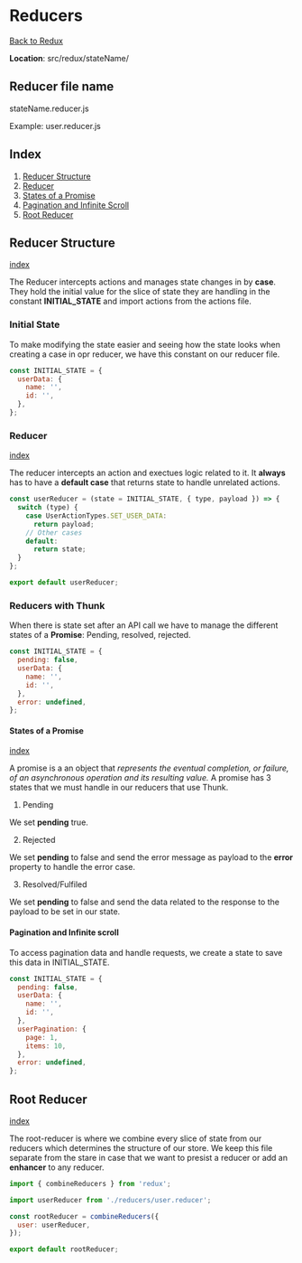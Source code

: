 # Reducers

[Back to Redux](./redux-general.md)

**Location**: src/redux/stateName/

## Reducer file name

stateName.reducer.js

Example: user.reducer.js

## Index

1. [Reducer Structure](#reducer-structure)
2. [Reducer](#reducer)
3. [States of a Promise](#states-of-a-promise)
4. [Pagination and Infinite Scroll](#pagination-and-infinite-scroll)
5. [Root Reducer](#root-reducer)

## Reducer Structure

[index](#index)

The Reducer intercepts actions and manages state changes in by **case**. They hold the initial value for the slice of state they are handling in the constant **INITIAL_STATE** and import actions from the actions file.

### Initial State

To make modifying the state easier and seeing how the state looks when creating a case in opr reducer, we have this constant on our reducer file.

```javascript
const INITIAL_STATE = {
  userData: {
    name: '',
    id: '',
  },
};
```

### Reducer

[index](#index)

The reducer intercepts an action and exectues logic related to it. It **always** has to have a **default case** that returns state to handle unrelated actions.

```javascript
const userReducer = (state = INITIAL_STATE, { type, payload }) => {
  switch (type) {
    case UserActionTypes.SET_USER_DATA:
      return payload;
    // Other cases
    default:
      return state;
  }
};

export default userReducer;
```

### Reducers with Thunk

When there is state set after an API call we have to manage the different states of a **Promise**: Pending, resolved, rejected.

```javascript
const INITIAL_STATE = {
  pending: false,
  userData: {
    name: '',
    id: '',
  },
  error: undefined,
};
```

#### States of a Promise

[index](#index)

A promise is a an object that _represents the eventual completion, or failure, of an asynchronous operation and its resulting value._ A promise has 3 states that we must handle in our reducers that use Thunk.

1. Pending

We set **pending** true.

2. Rejected

We set **pending** to false and send the error message as payload to the **error** property to handle the error case.

3. Resolved/Fulfiled

We set **pending** to false and send the data related to the response to the payload to be set in our state.

#### Pagination and Infinite scroll

To access pagination data and handle requests, we create a state to save this data in INITIAL_STATE.

```javascript
const INITIAL_STATE = {
  pending: false,
  userData: {
    name: '',
    id: '',
  },
  userPagination: {
    page: 1,
    items: 10,
  },
  error: undefined,
};
```

## Root Reducer

[index](#index)

The root-reducer is where we combine every slice of state from our reducers which determines the structure of our store. We keep this file separate from the stare in case that we want to presist a reducer or add an **enhancer** to any reducer.

```javascript
import { combineReducers } from 'redux';

import userReducer from './reducers/user.reducer';

const rootReducer = combineReducers({
  user: userReducer,
});

export default rootReducer;
```
